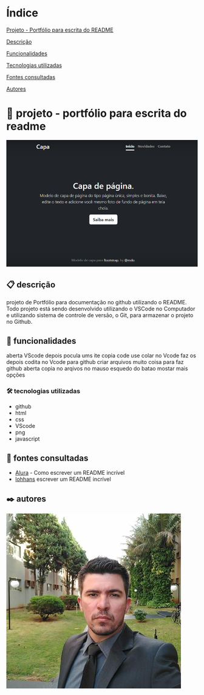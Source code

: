 # Índice

 [Projeto - Portfólio para escrita do README](#projeto---portf%C3%B3lio-para-escrita-do-readme)

 [Descrição](#descri%C3%A7%C3%A3o)

 [Funcionalidades](#funcionalidades)

 [Tecnologias utilizadas](#tecnologias-utilizadas)

 [Fontes consultadas](#fontes-consultadas)

 [Autores](#autores)

 # 🚀 projeto - portfólio para escrita do readme
![img](img/capa.png)  

 ## 📋 descrição
projeto de Portfólio para documentação no github utilizando o README. Todo projeto está sendo desenvolvido utilizando o VSCode no Computador e utilizando sistema de controle de versão, o Git, para armazenar o projeto no Github.

 ## 🔧 funcionalidades
aberta VScode depois pocula ums ite copia code use colar no Vcode faz os depois codita no Vcode para github criar arquivos
muito coisa para faz github aberta copia no arqivos no mauso esquedo do batao mostar mais opções

 ### 🛠️ tecnologias utilizadas
 - github  
 - html  
 - css  
 - VScode  
 - png  
 - javascript    

 ## 📄 fontes consultadas
* [Alura](https://www.alura.com.br/artigos/escrever-bom-readme) - Como escrever um README incrível
* [lohhans](https://gist.github.com/lohhans/f8da0b147550df3f96914d3797e9fb89) escrever um README incrível

 ## ✒️ autores
![img](img/Leo.png)
